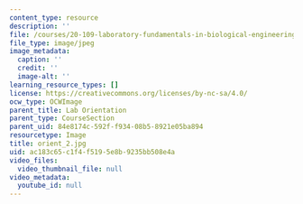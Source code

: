 ```yaml
---
content_type: resource
description: ''
file: /courses/20-109-laboratory-fundamentals-in-biological-engineering-spring-2010/ac183c65c1f4f5195e8b9235bb508e4a_orient_2.jpg
file_type: image/jpeg
image_metadata:
  caption: ''
  credit: ''
  image-alt: ''
learning_resource_types: []
license: https://creativecommons.org/licenses/by-nc-sa/4.0/
ocw_type: OCWImage
parent_title: Lab Orientation
parent_type: CourseSection
parent_uid: 84e8174c-592f-f934-08b5-8921e05ba894
resourcetype: Image
title: orient_2.jpg
uid: ac183c65-c1f4-f519-5e8b-9235bb508e4a
video_files:
  video_thumbnail_file: null
video_metadata:
  youtube_id: null
---
```


